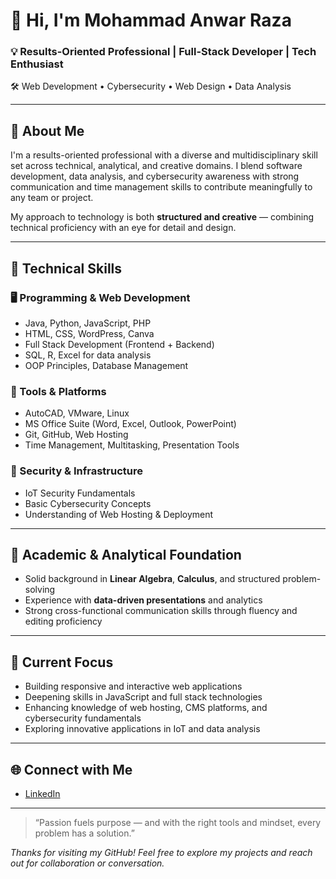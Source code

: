 # 👋 Hi, I'm Mohammad Anwar Raza

### 💡 Results-Oriented Professional | Full-Stack Developer | Tech Enthusiast  
🛠️ Web Development • Cybersecurity • Web Design • Data Analysis

---

## 🚀 About Me

I'm a results-oriented professional with a diverse and multidisciplinary skill set across technical, analytical, and creative domains. I blend software development, data analysis, and cybersecurity awareness with strong communication and time management skills to contribute meaningfully to any team or project.

My approach to technology is both **structured and creative** — combining technical proficiency with an eye for detail and design.

---

## 🧰 Technical Skills

### 🖥️ Programming & Web Development
- Java, Python, JavaScript, PHP
- HTML, CSS, WordPress, Canva
- Full Stack Development (Frontend + Backend)
- SQL, R, Excel for data analysis
- OOP Principles, Database Management

### 🔧 Tools & Platforms
- AutoCAD, VMware, Linux
- MS Office Suite (Word, Excel, Outlook, PowerPoint)
- Git, GitHub, Web Hosting
- Time Management, Multitasking, Presentation Tools

### 🔐 Security & Infrastructure
- IoT Security Fundamentals
- Basic Cybersecurity Concepts
- Understanding of Web Hosting & Deployment

---

## 🧠 Academic & Analytical Foundation

- Solid background in **Linear Algebra**, **Calculus**, and structured problem-solving  
- Experience with **data-driven presentations** and analytics  
- Strong cross-functional communication skills through fluency and editing proficiency  

---

## 📌 Current Focus

- Building responsive and interactive web applications  
- Deepening skills in JavaScript and full stack technologies  
- Enhancing knowledge of web hosting, CMS platforms, and cybersecurity fundamentals  
- Exploring innovative applications in IoT and data analysis  

---

## 🌐 Connect with Me

- [LinkedIn](https://www.linkedin.com/in/mohammad-anwar-raza/)

---

> “Passion fuels purpose — and with the right tools and mindset, every problem has a solution.”

_Thanks for visiting my GitHub! Feel free to explore my projects and reach out for collaboration or conversation._

